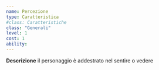 ```yaml
---
name: Percezione
type: Caratteristica
#class: Caratteristiche
class: "Generali"
level: 1
cost: 1
ability:
---
```


**Descrizione**
il personaggio è addestrato nel sentire o vedere